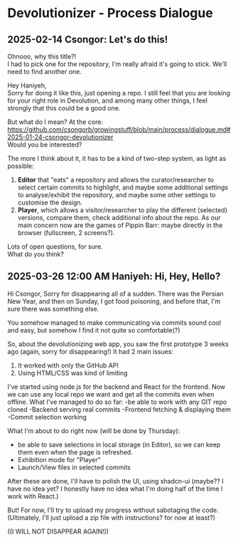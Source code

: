 # Devolutionizer - Process Dialogue

## 2025-02-14 Csongor: Let's do this!

Ohnooo, why this title?!  
I had to pick one for the repository, I'm really afraid it's going to stick. We'll need to find another one.  

Hey Haniyeh,  
Sorry for doing it like this, just opening a repo. I still feel that you are looking for your right role in Devolution, and among many other things, I feel strongly that this could be a good one.  

But what do I mean? At the core:  
https://github.com/csongorb/growingstuff/blob/main/process/dialogue.md#2025-01-24-csongor-devolutionizer  
Would you be interested?

The more I think about it, it has to be a kind of two-step system, as light as possible:

1. **Editor** that "eats" a repository and allows the curator/researcher to select certain commits to highlight, and maybe some additional settings to analyse/exhibit the repository, and maybe some other settings to customise the design.
2. **Player**, which allows a visitor/researcher to play the different (selected) versions, compare them, check additional info about the repo. As our main concern now are the games of Pippin Barr: maybe directly in the browser (fullscreen, 2 screens?).

Lots of open questions, for sure.  
What do you think?

## 2025-03-26 12:00 AM Haniyeh: Hi, Hey, Hello?


Hi Csongor,
Sorry for disappearing all of a sudden. There was the Persian New Year, and then on Sunday, I got food poisoning, and before that, I'm sure there was something else. 

You somehow managed to make communicating via commits sound cool and easy, but somehow I find it not quite so comfortable(?)

So, about the devolutionizing web app, you saw the first prototype 3 weeks ago (again, sorry for disappearing!) It had 2 main issues:
1. It worked with only the GitHub API
2. Using HTML/CSS was kind of limiting

I've started using node.js for the backend and React for the frontend. Now we can use any local repo we want and get all the commits even when offline.
What I've managed to do so far:
-be able to work with any GIT repo cloned
-Backend serving real commits
-Frontend fetching & displaying them
-Commit selection working

What I'm about to do right now (will be done by Thursday):
- be able to save selections in local storage (in Editor), so we can keep them even when the page is refreshed.
- Exhibition mode for "Player"
- Launch/View files in selected commits
  
After these are done, I'll have to polish the UI, using shadcn-ui (maybe?? I have no idea yet? I honestly have no idea what I'm doing half of the time I work with React.)

But! For now, I'll try to upload my progress without sabotaging the code. (Ultimately, I'll just upload a zip file with instructions? for now at least?)

((I WILL NOT DISAPPEAR AGAIN!))
